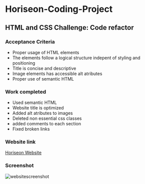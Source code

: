
# Horiseon-Coding-Project

## HTML and CSS Challenge: Code refactor
### Acceptance Criteria 
<ul>
<li>  Proper usage of HTML elements               </li>
<li>  The elements follow a logical structure indepent of styling and positioning   </li>
<li> Title is concise and descriptive</li>
<li> Image elements has accessible alt atributes </li>
<li>  Proper use of semantic HTML </li>
</ul>

### Work completed
<ul>
<li> Used semantic HTML </li>
<li>Website title is optimized </li>
<li>Added alt atributes to images </li>
<li>Deleted non essential css classes </li>
<li> added comments to each section </li>
<li> Fixed broken links </li>
</ul>

### Website link
[Horiseon Website](https://johnangel999.github.io/Horiseon-Coding-Homework/)

### Screenshot 
<img src="./assets/images/websitescreenshot.jpg" alt="websitescreenshot">